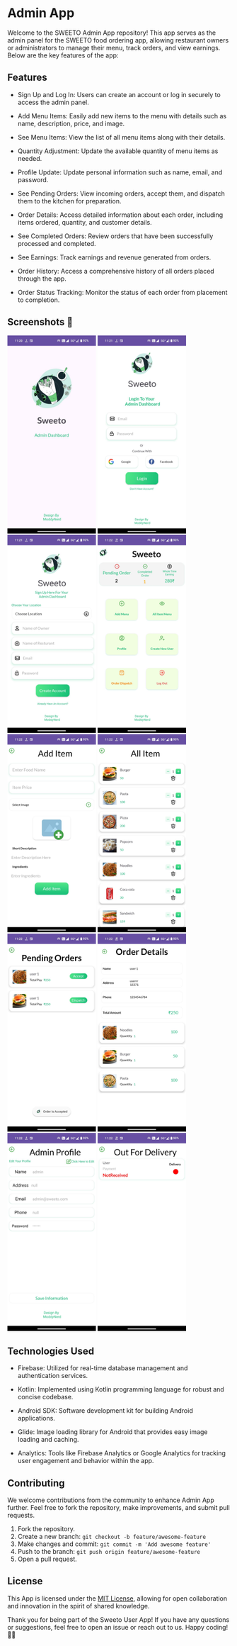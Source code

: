 
# Admin App

Welcome to the SWEETO Admin App repository! This app serves as the admin panel for the SWEETO food ordering app, allowing restaurant owners or administrators to manage their menu, track orders, and view earnings. Below are the key features of the app:


## Features

- Sign Up and Log In: Users can create an account or log in securely to access the admin panel.

- Add Menu Items: Easily add new items to the menu with details such as name, description, price, and image.

- See Menu Items: View the list of all menu items along with their details.

- Quantity Adjustment: Update the available quantity of menu items as needed.

- Profile Update: Update personal information such as name, email, and password.

- See Pending Orders: View incoming orders, accept them, and dispatch them to the kitchen for preparation.

- Order Details: Access detailed information about each order, including items ordered, quantity, and customer details.

- See Completed Orders: Review orders that have been successfully processed and completed.

- See Earnings: Track earnings and revenue generated from orders.

- Order History: Access a comprehensive history of all orders placed through the app.

- Order Status Tracking: Monitor the status of each order from placement to completion.

## Screenshots 📸

<img src="Screenshots/IMG-20240301-WA0023.jpg" alt="Screenshot 1" width="200"/> <img src="Screenshots/IMG-20240301-WA0022.jpg" alt="Screenshot 1" width="200"/>
<img src="Screenshots/IMG-20240301-WA0021.jpg" alt="Screenshot 1" width="200"/>
<img src="Screenshots/IMG-20240301-WA0019.jpg" alt="Screenshot 1" width="200"/>
<img src="Screenshots/IMG-20240301-WA0024.jpg" alt="Screenshot 1" width="200"/>
<img src="Screenshots/IMG-20240301-WA0018.jpg" alt="Screenshot 1" width="200"/>
<img src="Screenshots/IMG-20240301-WA0020.jpg" alt="Screenshot 1" width="200"/>
<img src="Screenshots/IMG-20240301-WA0016.jpg" alt="Screenshot 1" width="200"/>
<img src="Screenshots/IMG-20240301-WA0017.jpg" alt="Screenshot 1" width="200"/>
<img src="Screenshots/IMG-20240301-WA0015.jpg" alt="Screenshot 1" width="200"/>

## Technologies Used

- Firebase: Utilized for real-time database management and authentication services.

- Kotlin: Implemented using Kotlin programming language for robust and concise codebase.

- Android SDK: Software development kit for building Android applications.

- Glide: Image loading library for Android that provides easy image loading and caching.

- Analytics: Tools like Firebase Analytics or Google Analytics for tracking user engagement and behavior within the app.


## Contributing

We welcome contributions from the community to enhance Admin App further. Feel free to fork the repository, make improvements, and submit pull requests.

1. Fork the repository.
2. Create a new branch: `git checkout -b feature/awesome-feature`
3. Make changes and commit: `git commit -m 'Add awesome feature'`
4. Push to the branch: `git push origin feature/awesome-feature`
5. Open a pull request.



## License

This App is licensed under the [MIT License](https://choosealicense.com/licenses/mit/), allowing for open collaboration and innovation in the spirit of shared knowledge.

Thank you for being part of the Sweeto User App! If you have any questions or suggestions, feel free to open an issue or reach out to us. Happy coding! 🚀📞
